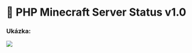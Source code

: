 # 📡 PHP Minecraft Server Status v1.0

### Ukázka:

![](https://media.discordapp.net/attachments/769143508694597642/916336355326455869/localhost_8001_status_iphypixel.netsubmitVyhledat_a_1_dalsi_stranka_Osobni_Microsoft_Edge_03.12.2021_15_32_48.png?width=339&height=472)
